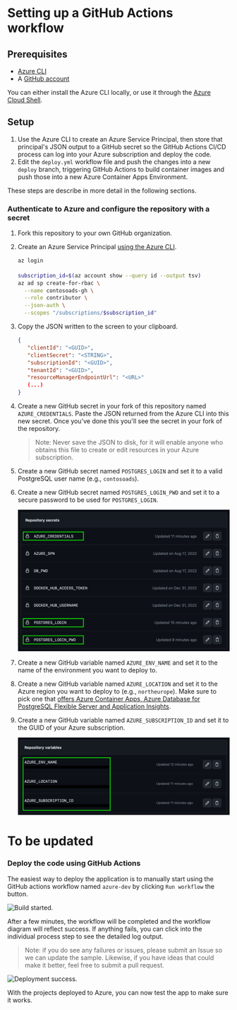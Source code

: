 # Setting up a GitHub Actions workflow

## Prerequisites

* [Azure CLI](https://docs.microsoft.com/cli/azure/install-azure-cli) 
* A [GitHub account](https://github.com/join) 

You can either install the Azure CLI locally, or use it through the 
[Azure Cloud Shell](https://shell.azure.com).

## Setup

1. Use the Azure CLI to create an Azure Service Principal, then store that principal's JSON output to a GitHub secret so the GitHub Actions CI/CD process can log into your Azure subscription and deploy the code.
2. Edit the `deploy.yml` workflow file and push the changes into a new `deploy` branch, triggering GitHub Actions to build container images and push those into a new Azure Container Apps Environment.

These steps are describe in more detail in the following sections.

### Authenticate to Azure and configure the repository with a secret

1. Fork this repository to your own GitHub organization.
2. Create an Azure Service Principal [using the Azure CLI](https://docs.microsoft.com/en-us/azure/developer/github/connect-from-azure?tabs=azure-portal%2Clinux#use-the-azure-login-action-with-a-service-principal-secret).

   ```bash
   az login
   
   subscription_id=$(az account show --query id --output tsv)
   az ad sp create-for-rbac \
     --name contosoads-gh \
     --role contributor \
     --json-auth \
     --scopes "/subscriptions/$subscription_id"
   ```

3. Copy the JSON written to the screen to your clipboard.

   ```json
   {
      "clientId": "<GUID>",
      "clientSecret": "<STRING>",
      "subscriptionId": "<GUID>",
      "tenantId": "<GUID>",
      "resourceManagerEndpointUrl": "<URL>"
      (...)
   }
   ```

4. Create a new GitHub secret in your fork of this repository named `AZURE_CREDENTIALS`. Paste the JSON returned from the Azure CLI into this new secret. Once you've done this you'll see the secret in your fork of the repository.
   > Note: Never save the JSON to disk, for it will enable anyone who obtains this file to create or edit resources in your Azure subscription.
5. Create a new GitHub secret named `POSTGRES_LOGIN` and set it to a valid PostgreSQL user name (e.g., `contosoads`).
6. Create a new GitHub secret named `POSTGRES_LOGIN_PWD` and set it to a secure password to be used for `POSTGRES_LOGIN`.

   ![Secrets in GitHub](media/secrets.png)

7. Create a new GitHub variable named `AZURE_ENV_NAME` and set it to the name of the environment you want to deploy to.
8. Create a new GitHub variable named `AZURE_LOCATION` and set it to the Azure region you want to deploy to (e.g., `northeurope`). Make sure to pick one that [offers Azure Container Apps, Azure Database for PostgreSQL Flexible Server and Application Insights](https://azure.microsoft.com/en-us/explore/global-infrastructure/products-by-region/?products=monitor,postgresql,container-apps).
9. Create a new GitHub variable named `AZURE_SUBSCRIPTION_ID` and set it to the GUID of your Azure subscription.

   ![Envrionment variables in GitHub](media/envvars.png)

# To be updated
### Deploy the code using GitHub Actions

The easiest way to deploy the application is to manually start using the GitHub actions workflow
named `azure-dev` by clicking `Run workflow` the button.

![Build started.](media/deploy-started.png)

After a few minutes, the workflow will be completed and the workflow diagram will reflect success. If anything fails, you can click into the
individual process step to see the detailed log output.

> Note: if you do see any failures or issues, please submit an Issue so we can update the sample. Likewise, if you have ideas that could make
> it better, feel free to submit a pull request.

![Deployment success.](media/success.png)

With the projects deployed to Azure, you can now test the app to make sure it works.

